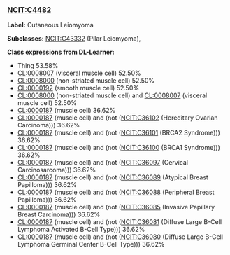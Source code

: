 
### [NCIT:C4482](http://purl.obolibrary.org/obo/NCIT_C4482)
**Label:** Cutaneous Leiomyoma

**Subclasses:** [NCIT:C43332](http://purl.obolibrary.org/obo/NCIT_C43332) (Pilar Leiomyoma), 

**Class expressions from DL-Learner:**

- Thing 53.58%
- [CL:0008007](http://purl.obolibrary.org/obo/CL_0008007) (visceral muscle cell) 52.50%
- [CL:0008000](http://purl.obolibrary.org/obo/CL_0008000) (non-striated muscle cell) 52.50%
- [CL:0000192](http://purl.obolibrary.org/obo/CL_0000192) (smooth muscle cell) 52.50%
- [CL:0008000](http://purl.obolibrary.org/obo/CL_0008000) (non-striated muscle cell) and [CL:0008007](http://purl.obolibrary.org/obo/CL_0008007) (visceral muscle cell) 52.50%
- [CL:0000187](http://purl.obolibrary.org/obo/CL_0000187) (muscle cell) 36.62%
- [CL:0000187](http://purl.obolibrary.org/obo/CL_0000187) (muscle cell) and (not ([NCIT:C36102](http://purl.obolibrary.org/obo/NCIT_C36102) (Hereditary Ovarian Carcinoma))) 36.62%
- [CL:0000187](http://purl.obolibrary.org/obo/CL_0000187) (muscle cell) and (not ([NCIT:C36101](http://purl.obolibrary.org/obo/NCIT_C36101) (BRCA2 Syndrome))) 36.62%
- [CL:0000187](http://purl.obolibrary.org/obo/CL_0000187) (muscle cell) and (not ([NCIT:C36100](http://purl.obolibrary.org/obo/NCIT_C36100) (BRCA1 Syndrome))) 36.62%
- [CL:0000187](http://purl.obolibrary.org/obo/CL_0000187) (muscle cell) and (not ([NCIT:C36097](http://purl.obolibrary.org/obo/NCIT_C36097) (Cervical Carcinosarcoma))) 36.62%
- [CL:0000187](http://purl.obolibrary.org/obo/CL_0000187) (muscle cell) and (not ([NCIT:C36089](http://purl.obolibrary.org/obo/NCIT_C36089) (Atypical Breast Papilloma))) 36.62%
- [CL:0000187](http://purl.obolibrary.org/obo/CL_0000187) (muscle cell) and (not ([NCIT:C36088](http://purl.obolibrary.org/obo/NCIT_C36088) (Peripheral Breast Papilloma))) 36.62%
- [CL:0000187](http://purl.obolibrary.org/obo/CL_0000187) (muscle cell) and (not ([NCIT:C36085](http://purl.obolibrary.org/obo/NCIT_C36085) (Invasive Papillary Breast Carcinoma))) 36.62%
- [CL:0000187](http://purl.obolibrary.org/obo/CL_0000187) (muscle cell) and (not ([NCIT:C36081](http://purl.obolibrary.org/obo/NCIT_C36081) (Diffuse Large B-Cell Lymphoma Activated B-Cell Type))) 36.62%
- [CL:0000187](http://purl.obolibrary.org/obo/CL_0000187) (muscle cell) and (not ([NCIT:C36080](http://purl.obolibrary.org/obo/NCIT_C36080) (Diffuse Large B-Cell Lymphoma Germinal Center B-Cell Type))) 36.62%


